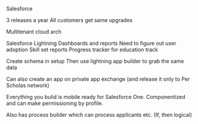 Salesforce

3 releases a year
All customers get same upgrades

Multitenant cloud arch

Salesforce Lightning
Dashboards and reports
Need to figure out user adoption
Skill set reports
Progress tracker for education track

Create schema in setup
Then use lightning app builder to grab the same data

Can also create an app on private app exchange (and release it only to Per Scholas network)

Everything you bulid is mobile ready for Salesforce One.  Componentized and can make permissioning by profile.

Also has process builder which can process applicants etc.  (If, then logical)